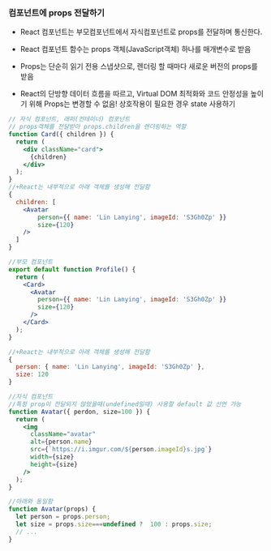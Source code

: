 ### 컴포넌트에 props 전달하기

- React 컴포넌트는 부모컴포넌트에서 자식컴포넌트로 props를 전달하며 통신한다.

- React 컴포넌트 함수는 props 객체(JavaScript객체) 하나를 매개변수로 받음

- Props는 단순히 읽기 전용 스냅샷으로, 렌더링 할 때마다 새로운 버전의 props를 받음

- React의 단방향 데이터 흐름을 따르고, Virtual DOM 최적화와 코드 안정성을 높이기 위해 Props는 변경할 수 없음! 상호작용이 필요한 경우 state 사용하기

```jsx
// 자식 컴포넌트, 래퍼(컨테이너) 컴포넌트
// props객체를 전달받아 props.children을 렌더링하는 역할
function Card({ children }) {
  return (
    <div className="card">
      {children}
    </div>
  );
}
//+React는 내부적으로 아래 객체를 생성해 전달함
{
  children: [
    <Avatar
        person={{ name: 'Lin Lanying', imageId: 'S3Gh0Zp' }}
        size={120}
    />
  ]
}

//부모 컴포넌트
export default function Profile() {
  return (
    <Card>
      <Avatar
        person={{ name: 'Lin Lanying', imageId: 'S3Gh0Zp' }}
        size={120}
      />
    </Card>
  );
}

//+React는 내부적으로 아래 객체를 생성해 전달함
{
  person: { name: 'Lin Lanying', imageId: 'S3Gh0Zp' },
  size: 120
}

//자식 컴포넌트
//특정 prop이 전달되지 않았을때(undefined일때) 사용할 default 값 선언 가능 
function Avatar({ perdon, size=100 }) {
  return (
    <img
      className="avatar"
      alt={person.name}
      src={`https://i.imgur.com/${person.imageId}s.jpg`}
      width={size}
      height={size}
    />
  );
}

//아래와 동일함
function Avatar(props) {
  let person = props.person;
  let size = props.size===undefined ?  100 : props.size;
  // ...
}
```